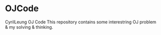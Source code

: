 # OJCode
CyrilLeung OJ Code
This repository contains some interestring OJ problem & my solving & thinking.
